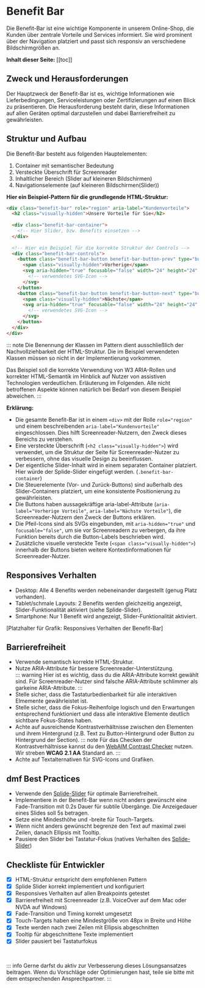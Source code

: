# Benefit Bar
Die Benefit-Bar ist eine wichtige Komponente in unserem Online-Shop, die Kunden über zentrale Vorteile und Services informiert. Sie wird prominent über der Navigation platziert und passt sich responsiv an verschiedene Bildschirmgrößen an.

**Inhalt dieser Seite:**
[[toc]]

## Zweck und Herausforderungen
Der Hauptzweck der Benefit-Bar ist es, wichtige Informationen wie Lieferbedingungen, Serviceleistungen oder Zertifizierungen auf einen Blick zu präsentieren. Die Herausforderung besteht darin, diese Informationen auf allen Geräten optimal darzustellen und dabei Barrierefreiheit zu gewährleisten.

## Struktur und Aufbau
Die Benefit-Bar besteht aus folgenden Hauptelementen:
1. Container mit semantischer Bedeutung
2. Versteckte Überschrift für Screenreader
3. Inhaltlicher Bereich (Slider auf kleineren Bildschirmen)
4. Navigationselemente (auf kleineren Bildschirmen(Slider))

**Hier ein Beispiel-Pattern für die grundlegende HTML-Struktur:**
```html
<div class="benefit-bar" role="region" aria-label="Kundenvorteile">
  <h2 class="visually-hidden">Unsere Vorteile für Sie</h2>
  
  <div class="benefit-bar-container">
    <!-- Hier Slider, bzw. Benefits einsetzen -->
  </div>
  
  <!-- Hier ein Beispiel für die korrekte Struktur der Controls -->
  <div class="benefit-bar-controls">
    <button class="benefit-bar-button benefit-bar-button-prev" type="button" aria-label="Vorherige Vorteile">
      <span class="visually-hidden">Vorherige</span>
      <svg aria-hidden="true" focusable="false" width="24" height="24" viewBox="0 0 24 24">
        <!-- verwendetes SVG-Icon -->
      </svg>
    </button>
    <button class="benefit-bar-button benefit-bar-button-next" type="button" aria-label="Nächste Vorteile">
      <span class="visually-hidden">Nächste</span>
      <svg aria-hidden="true" focusable="false" width="24" height="24" viewBox="0 0 24 24">
        <!-- verwendetes SVG-Icon -->
      </svg>
    </button>
  </div>
</div>
```

::: note
Die Benennung der Klassen im Pattern dient ausschließlich der Nachvollziehbarkeit der HTML-Struktur. Die im Beispiel verwendeten Klassen müssen so nicht in der Implementierung vorkommen.

Das Beispiel soll die korrekte Verwendung von W3 ARIA-Rollen und korrekter HTML-Semantik im Hinblick auf Nutzer von assistiven Technologien verdeutlichen. Erläuterung im Folgenden. Alle nicht betroffenen Aspekte können natürlich bei Bedarf von diesem Beispiel abweichen.
:::


**Erklärung:**
- Die gesamte Benefit-Bar ist in einem `<div>` mit der Rolle `role="region"` und einem beschreibenden `aria-label="Kundenvorteile"` eingeschlossen. Dies hilft Screenreader-Nutzern, den Zweck dieses Bereichs zu verstehen.
- Eine versteckte Überschrift (`<h2 class="visually-hidden">`) wird verwendet, um die Struktur der Seite für Screenreader-Nutzer zu verbessern, ohne das visuelle Design zu beeinflussen.
- Der eigentliche Slider-Inhalt wird in einem separaten Container platziert. Hier würde der Splide-Slider eingefügt werden. (`.benefit-bar-container`)
- Die Steuerelemente (Vor- und Zurück-Buttons) sind außerhalb des Slider-Containers platziert, um eine konsistente Positionierung zu gewährleisten.
- Die Buttons haben aussagekräftige aria-label-Attribute (`aria-label="Vorherige Vorteile"`, `aria-label="Nächste Vorteile"`), die Screenreader-Nutzern den Zweck der Buttons erklären.
- Die Pfeil-Icons sind als SVGs eingebunden, mit `aria-hidden="true"` und `focusable="false"`, um sie vor Screenreadern zu verbergen, da ihre Funktion bereits durch die Button-Labels beschrieben wird.
- Zusätzliche visuelle versteckte Texte (`<span class="visually-hidden">`) innerhalb der Buttons bieten weitere Kontextinformationen für Screenreader-Nutzer.

## Responsives Verhalten
- Desktop: Alle 4 Benefits werden nebeneinander dargestellt (genug Platz vorhanden).
- Tablet/schmale Layouts: 2 Benefits werden gleichzeitig angezeigt, Slider-Funktionalität aktiviert (siehe Splide-Slider).
- Smartphone: Nur 1 Benefit wird angezeigt, Slider-Funktionalität aktiviert.

[Platzhalter für Grafik: Responsives Verhalten der Benefit-Bar]

## Barrierefreiheit
- Verwende semantisch korrekte HTML-Struktur.
- Nutze ARIA-Attribute für bessere Screenreader-Unterstützung.  
::: warning
Hier ist es wichtig, dass du die ARIA-Attribute korrekt gewählt sind. Für Screenreader-Nutzer sind falsche ARIA-Attribute schlimmer als garkeine ARIA-Attribute. 
:::
- Stelle sicher, dass die Tastaturbedienbarkeit für alle interaktiven Elmemente gewährleistet ist.
- Stelle sicher, dass die Fokus-Reihenfolge logisch und den Erwartungen entsprechend funktioniert und dass alle interaktive Elemente deutlich sichtbare Fokus-States haben.
- Achte auf ausreichende Kontrastverhältnisse zwischen den Elementen und ihrem Hintergrund (z.B. Text zu Button-Hintergrund oder Button zu Hintergrund der Section).
::: note
Für das Checken der Kontrastverhältnisse kannst du den [WebAIM Contrast Checker](https://webaim.org/resources/contrastchecker/) nutzen.
Wir streben **WCAG 2.1 AA** Standard an.
:::
- Achte auf Textalternativen für SVG-Icons und Grafiken.

## dmf Best Practices
- Verwende den [Splide-Slider](https://splidejs.com/) für optimale Barrierefreiheit.
- Implementiere in der Benefit-Bar wenn nicht anders gewünscht eine Fade-Transition mit 0.2s Dauer für subtile Übergänge. Die Anzeigedauer eines Slides soll 5s betragen.
- Setze eine Mindesthöhe und -breite für Touch-Targets.
- Wenn nicht anders gewünscht begrenze den Text auf maximal zwei Zeilen, danach Ellipsis mit Tooltip.
- Pausiere den Slider bei Tastatur-Fokus (natives Verhalten des [Splide-Slider](https://splidejs.com/))

## Checkliste für Entwickler
- [X] HTML-Struktur entspricht dem empfohlenen Pattern
- [X] Splide Slider korrekt implementiert und konfiguriert
- [X] Responsives Verhalten auf allen Breakpoints getestet
- [X] Barrierefreiheit mit Screenreader (z.B. VoiceOver auf dem Mac oder NVDA auf Windows)
- [X] Fade-Transition und Timing korrekt umgesetzt
- [X] Touch-Targets haben eine Mindestgröße von 48px in Breite und Höhe
- [X] Texte werden nach zwei Zeilen mit Ellipsis abgeschnitten
- [X] Tooltip für abgeschnittene Texte implementiert
- [X] Slider pausiert bei Tastaturfokus

<br>

::: info
Gerne darfst du aktiv zur Verbesserung dieses Lösungsansatzes beitragen. Wenn du Vorschläge oder Optimierungen hast, teile sie bitte mit dem entsprechenden Ansprechpartner.
:::